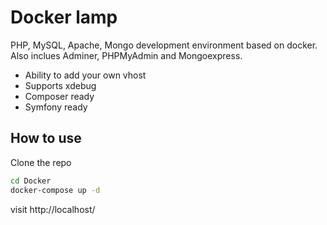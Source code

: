 # Docker lamp
PHP, MySQL, Apache, Mongo development environment based on docker.
Also inclues Adminer, PHPMyAdmin and Mongoexpress.

- Ability to add your own vhost
- Supports xdebug  
- Composer ready
- Symfony ready

## How to use
Clone the repo
```Bash
cd Docker
docker-compose up -d
```

visit http://localhost/
